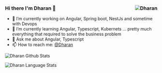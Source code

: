 ### Hi there  I'm Dharan 👋 <img align="right" src="https://komarev.com/ghpvc/?username=dhrn" alt="Dharan" />

- 🔭 I’m currently working on Angular, Spring boot, NestJs and sometime with Devops
- 🌱 I’m currently learning Angular, Typescript, Kubernets ... pretty much everything that required to solve the business problem 
- 💬 Ask me about Angular, Typescript
- 📫 How to reach me: [@Dharan](https://twitter.com/dhrn_G)

![Dharan Github Stats](https://github-readme-stats.anuraghazra1.vercel.app/api?username=dhrn&show_icons=true&include_all_commits=true)

![Dharan Language Stats](https://github-readme-stats.anuraghazra1.vercel.app/api/top-langs/?username=dhrn&layout=compact)

<!--
**dhrn/dhrn** is a ✨ _special_ ✨ repository because its `README.md` (this file) appears on your GitHub profile.

- 👯 I’m looking to collaborate on ...
- 🤔 I’m looking for help with ...
- 😄 Pronouns: ...
- ⚡ Fun fact: ...
-->

